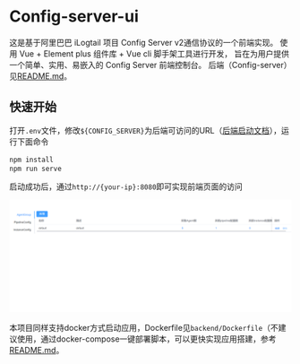 # Config-server-ui
这是基于阿里巴巴 iLogtail 项目 Config Server v2通信协议的一个前端实现。
使用 Vue + Element plus 组件库 + Vue cli 脚手架工具进行开发，
旨在为用户提供一个简单、实用、易嵌入的 Config Server 前端控制台。
后端（Config-server）见[README.md](../backend/README.md)。
## 快速开始

打开`.env`文件，修改`${CONFIG_SERVER}`为后端可访问的URL（[后端启动文档](../backend/README.md)），运行下面命令

```shell
npm install
npm run serve
```

启动成功后，通过`http://{your-ip}:8080`即可实现前端页面的访问

![config-server-ui](./public/config-server-ui.png)

本项目同样支持docker方式启动应用，Dockerfile见`backend/Dockerfile`（不建议使用，通过docker-compose一键部署脚本，可以更快实现应用搭建，参考[README.md](../depolyment/README.md)。


